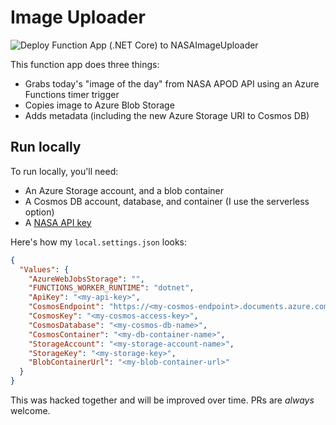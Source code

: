 # Image Uploader

![Deploy Function App (.NET Core) to NASAImageUploader](https://github.com/daveabrock/ImageUploader/workflows/Deploy%20Function%20App%20(.NET%20Core)%20to%20NASAImageUploader/badge.svg)

This function app does three things:

- Grabs today's "image of the day" from NASA APOD API using an Azure Functions timer trigger 
- Copies image to Azure Blob Storage
- Adds metadata (including the new Azure Storage URI to Cosmos DB)

## Run locally

To run locally, you'll need:

- An Azure Storage account, and a blob container
- A Cosmos DB account, database, and container (I use the serverless option)
- A [NASA API key](https://api.nasa.gov/)

Here's how my `local.settings.json` looks:

```json
{
  "Values": {
    "AzureWebJobsStorage": "",
    "FUNCTIONS_WORKER_RUNTIME": "dotnet",
    "ApiKey": "<my-api-key>",
    "CosmosEndpoint": "https://<my-cosmos-endpoint>.documents.azure.com:443/",
    "CosmosKey": "<my-cosmos-access-key>",
    "CosmosDatabase": "<my-cosmos-db-name>",
    "CosmosContainer": "<my-db-container-name>",
    "StorageAccount": "<my-storage-account-name>",
    "StorageKey": "<my-storage-key>",
    "BlobContainerUrl": "<my-blob-container-url>"
  }
}
```

This was hacked together and will be improved over time. PRs are *always* welcome.

